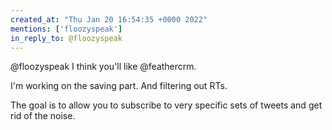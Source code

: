 ```yaml
---
created_at: "Thu Jan 20 16:54:35 +0000 2022"
mentions: ['floozyspeak']
in_reply_to: @floozyspeak
---
```


@floozyspeak I think you'll like @feathercrm.

I'm working on the saving part. And filtering out RTs. 

The goal is to allow you to subscribe to very specific sets of tweets and get rid of the noise.